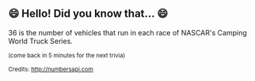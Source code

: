 ## 😄 Hello! Did you know that... 😄
36 is the number of vehicles that run in each race of NASCAR's Camping World Truck Series.

<sup>(come back in 5 minutes for the next trivia)</sup>


<sup>Credits: http://numbersapi.com</sup>
